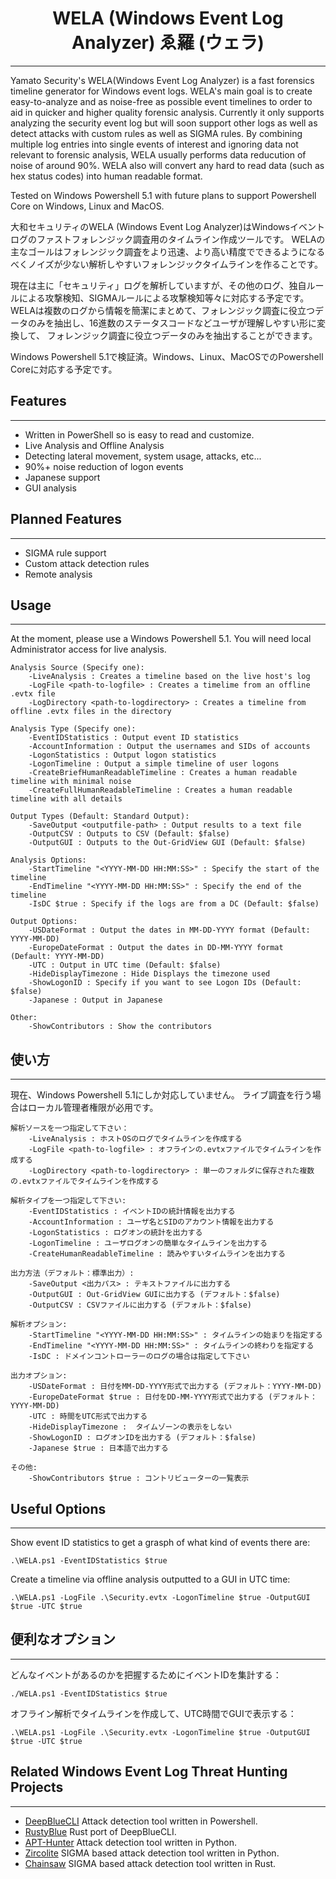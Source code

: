 <div align="center">
 <p>
  <h1>
   WELA (Windows Event Log Analyzer) ゑ羅 (ウェラ)
  </h1>
 </p>
</div>

---
 Yamato Security's WELA(Windows Event Log Analyzer) is a fast forensics timeline generator for Windows event logs.
WELA's main goal is to create easy-to-analyze and as noise-free as possible event timelines to order to aid in quicker and higher quality forensic analysis.
Currently it only supports analyzing the security event log but will soon support other logs as well as detect attacks with custom rules as well as SIGMA rules.
By combining multiple log entries into single events of interest and ignoring data not relevant to forensic analysis, WELA usually performs data reducution 
of noise of around 90%. WELA also will convert any hard to read data (such as hex status codes) into human readable format.

Tested on Windows Powershell 5.1 with future plans to support Powershell Core on Windows, Linux and MacOS.

大和セキュリティのWELA (Windows Event Log Analyzer)はWindowsイベントログのファストフォレンジック調査用のタイムライン作成ツールです。
WELAの主なゴールはフォレンジック調査をより迅速、より高い精度でできるようになるべくノイズが少ない解析しやすいフォレンジックタイムラインを作ることです。

現在は主に「セキュリティ」ログを解析していますが、その他のログ、独自ルールによる攻撃検知、SIGMAルールによる攻撃検知等々に対応する予定です。
WELAは複数のログから情報を簡潔にまとめて、フォレンジック調査に役立つデータのみを抽出し、16進数のステータスコードなどユーザが理解しやすい形に変換して、
フォレンジック調査に役立つデータのみを抽出することができます。

Windows Powershell 5.1で検証済。Windows、Linux、MacOSでのPowershell Coreに対応する予定です。

## Features
---

 - Written in PowerShell so is easy to read and customize.
 - Live Analysis and Offline Analysis
 - Detecting lateral movement, system usage, attacks, etc...
 - 90%+ noise reduction of logon events
 - Japanese support
 - GUI analysis

## Planned Features
---

 - SIGMA rule support
 - Custom attack detection rules
 - Remote analysis

## Usage
---

At the moment, please use a Windows Powershell 5.1.
You will need local Administrator access for live analysis.


    Analysis Source (Specify one):
        -LiveAnalysis : Creates a timeline based on the live host's log
        -LogFile <path-to-logfile> : Creates a timelime from an offline .evtx file
        -LogDirectory <path-to-logdirectory> : Creates a timeline from offline .evtx files in the directory

    Analysis Type (Specify one):
        -EventIDStatistics : Output event ID statistics
        -AccountInformation : Output the usernames and SIDs of accounts
        -LogonStatistics : Output logon statistics
        -LogonTimeline : Output a simple timeline of user logons
        -CreateBriefHumanReadableTimeline : Creates a human readable timeline with minimal noise
        -CreateFullHumanReadableTimeline : Creates a human readable timeline with all details

    Output Types (Default: Standard Output):
        -SaveOutput <outputfile-path> : Output results to a text file
        -OutputCSV : Outputs to CSV (Default: $false)
        -OutputGUI : Outputs to the Out-GridView GUI (Default: $false)

    Analysis Options:
        -StartTimeline "<YYYY-MM-DD HH:MM:SS>" : Specify the start of the timeline
        -EndTimeline "<YYYY-MM-DD HH:MM:SS>" : Specify the end of the timeline
        -IsDC $true : Specify if the logs are from a DC (Default: $false)

    Output Options:
        -USDateFormat : Output the dates in MM-DD-YYYY format (Default: YYYY-MM-DD)
        -EuropeDateFormat : Output the dates in DD-MM-YYYY format (Default: YYYY-MM-DD)
        -UTC : Output in UTC time (Default: $false)
        -HideDisplayTimezone : Hide Displays the timezone used
        -ShowLogonID : Specify if you want to see Logon IDs (Default: $false)
        -Japanese : Output in Japanese

    Other:
        -ShowContributors : Show the contributors

## 使い方
---

現在、Windows Powershell 5.1にしか対応していません。
ライブ調査を行う場合はローカル管理者権限が必用です。

    解析ソースを一つ指定して下さい：
        -LiveAnalysis : ホストOSのログでタイムラインを作成する
        -LogFile <path-to-logfile> : オフラインの.evtxファイルでタイムラインを作成する
        -LogDirectory <path-to-logdirectory> : 単一のフォルダに保存された複数の.evtxファイルでタイムラインを作成する

    解析タイプを一つ指定して下さい:
        -EventIDStatistics : イベントIDの統計情報を出力する
        -AccountInformation : ユーザ名とSIDのアカウント情報を出力する
        -LogonStatistics : ログオンの統計を出力する
        -LogonTimeline : ユーザログオンの簡単なタイムラインを出力する
        -CreateHumanReadableTimeline : 読みやすいタイムラインを出力する

    出力方法（デフォルト：標準出力）:
        -SaveOutput <出力パス> : テキストファイルに出力する
        -OutputGUI : Out-GridView GUIに出力する (デフォルト：$false)
        -OutputCSV : CSVファイルに出力する (デフォルト：$false)

    解析オプション:
        -StartTimeline "<YYYY-MM-DD HH:MM:SS>" : タイムラインの始まりを指定する
        -EndTimeline "<YYYY-MM-DD HH:MM:SS>" : タイムラインの終わりを指定する
        -IsDC : ドメインコントローラーのログの場合は指定して下さい

    出力オプション:
        -USDateFormat : 日付をMM-DD-YYYY形式で出力する (デフォルト：YYYY-MM-DD)
        -EuropeDateFormat $true : 日付をDD-MM-YYYY形式で出力する (デフォルト：YYYY-MM-DD)
        -UTC : 時間をUTC形式で出力する
        -HideDisplayTimezone :  タイムゾーンの表示をしない
        -ShowLogonID : ログオンIDを出力する (デフォルト：$false)
        -Japanese $true : 日本語で出力する

    その他:
        -ShowContributors $true : コントリビューターの一覧表示

## Useful Options
---

Show event ID statistics to get a grasph of what kind of events there are:

    .\WELA.ps1 -EventIDStatistics $true

Create a timeline via offline analysis outputted to a GUI in UTC time:

    .\WELA.ps1 -LogFile .\Security.evtx -LogonTimeline $true -OutputGUI $true -UTC $true

## 便利なオプション
---

どんなイベントがあるのかを把握するためにイベントIDを集計する：

    ./WELA.ps1 -EventIDStatistics $true

オフライン解析でタイムラインを作成して、UTC時間でGUIで表示する：

    .\WELA.ps1 -LogFile .\Security.evtx -LogonTimeline $true -OutputGUI $true -UTC $true

## Related Windows Event Log Threat Hunting Projects
---

- [DeepBlueCLI](https://github.com/sans-blue-team/DeepBlueCLI) Attack detection tool written in Powershell.
- [RustyBlue](https://github.com/Yamato-Security/RustyBlue) Rust port of DeepBlueCLI.
- [APT-Hunter](https://github.com/ahmedkhlief/APT-Hunter) Attack detection tool written in Python.
- [Zircolite](https://github.com/wagga40/Zircolite) SIGMA based attack detection tool written in Python.
- [Chainsaw](https://github.com/countercept/chainsaw) SIGMA based attack detection tool written in Rust.